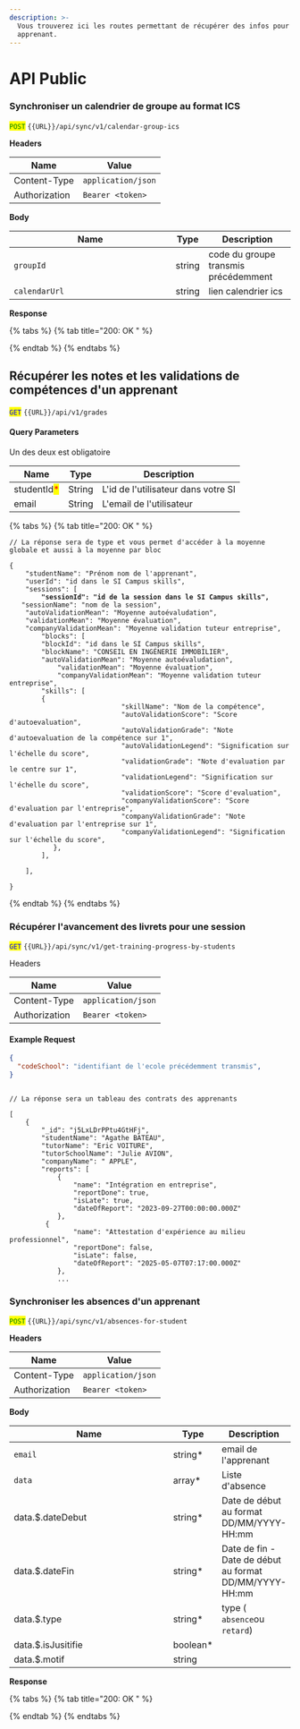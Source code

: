 ```yaml
---
description: >-
  Vous trouverez ici les routes permettant de récupérer des infos pour un
  apprenant.
---
```


# API Public

### &#x20;Synchroniser un calendrier de groupe au format ICS

<mark style="color:green;">`POST`</mark> `{{URL}}/api/sync/v1/calendar-group-ics`

**Headers**

| Name          | Value              |
| ------------- | ------------------ |
| Content-Type  | `application/json` |
| Authorization | `Bearer <token>`   |

**Body**

<table><thead><tr><th width="274">Name</th><th>Type</th><th>Description</th></tr></thead><tbody><tr><td><code>groupId</code></td><td>string</td><td>code du groupe transmis précédemment</td></tr><tr><td><code>calendarUrl</code></td><td>string</td><td>lien calendrier ics</td></tr></tbody></table>

**Response**

{% tabs %}
{% tab title="200: OK " %}

{% endtab %}
{% endtabs %}

## Récupérer les notes et les validations de compétences d'un apprenant

<mark style="color:blue;">`GET`</mark> `{{URL}}/api/v1/grades`



#### Query Parameters

Un des deux est obligatoire

| Name                                        | Type   | Description                         |
| ------------------------------------------- | ------ | ----------------------------------- |
| studentId<mark style="color:red;">\*</mark> | String | L'id de l'utilisateur dans votre SI |
| email                                       | String | L'email de l'utilisateur            |

{% tabs %}
{% tab title="200: OK " %}
<pre class="language-json"><code class="lang-json">// La réponse sera de type et vous permet d'accéder à la moyenne globale et aussi à la moyenne par bloc

{
    "studentName": "Prénom nom de l'apprenant",
    "userId": "id dans le SI Campus skills",
    "sessions": [
<strong>        "sessionId": "id de la session dans le SI Campus skills",
</strong>	"sessionName": "nom de la session",
	"autoValidationMean": "Moyenne autoévaludation",
	"validationMean": "Moyenne évaluation",
	"companyValidationMean": "Moyenne validation tuteur entreprise",
        "blocks": [
		"blockId": "id dans le SI Campus skills",
		"blockName": "CONSEIL EN INGÉNERIE IMMOBILIER",
		"autoValidationMean": "Moyenne autoévaludation",
	        "validationMean": "Moyenne évaluation",
	        "companyValidationMean": "Moyenne validation tuteur entreprise",
		"skills": [
		{
							"skillName": "Nom de la compétence",
							"autoValidationScore": "Score d'autoevaluation",
							"autoValidationGrade": "Note d'autoevaluation de la compétence sur 1",
							"autoValidationLegend": "Signification sur l'échelle du score",
							"validationGrade": "Note d'evaluation par le centre sur 1",
							"validationLegend": "Signification sur l'échelle du score",
							"validationScore": "Score d'evaluation",
							"companyValidationScore": "Score d'evaluation par l'entreprise",
							"companyValidationGrade": "Note d'evaluation par l'entreprise sur 1",
							"companyValidationLegend": "Signification sur l'échelle du score",
	       },
        ],
        
    ],

}
</code></pre>
{% endtab %}
{% endtabs %}

### Récupérer l'avancement des livrets pour une session

<mark style="color:blue;">`GET`</mark> `{{URL}}/api/sync/v1/get-training-progress-by-students`

Headers

| Name          | Value              |
| ------------- | ------------------ |
| Content-Type  | `application/json` |
| Authorization | `Bearer <token>`   |

#### Example Request

```json
{
  "codeSchool": "identifiant de l'ecole précédemment transmis",
}
```

```

// La réponse sera un tableau des contrats des apprenants

[
    {
        "_id": "j5LxLDrPPtu4GtHFj",
        "studentName": "Agathe BATEAU",
        "tutorName": "Eric VOITURE",
        "tutorSchoolName": "Julie AVION",
        "companyName": " APPLE",
        "reports": [
            {
                "name": "Intégration en entreprise",
                "reportDone": true,
                "isLate": true,
                "dateOfReport": "2023-09-27T00:00:00.000Z"
            },
         {
                "name": "Attestation d'expérience au milieu professionnel",
                "reportDone": false,
                "isLate": false,
                "dateOfReport": "2025-05-07T07:17:00.000Z"
            },
            ...
```



### Synchroniser les absences d'un apprenant

<mark style="color:green;">`POST`</mark> `{{URL}}/api/sync/v1/absences-for-student`

**Headers**

| Name          | Value              |
| ------------- | ------------------ |
| Content-Type  | `application/json` |
| Authorization | `Bearer <token>`   |

**Body**

<table><thead><tr><th width="274">Name</th><th>Type</th><th>Description</th></tr></thead><tbody><tr><td><code>email</code></td><td>string*</td><td>email de l'apprenant</td></tr><tr><td><code>data</code></td><td>array*</td><td>Liste d'absence</td></tr><tr><td>data.$.dateDebut</td><td>string*</td><td>Date de début au format DD/MM/YYYY-HH:mm</td></tr><tr><td>data.$.dateFin</td><td>string*</td><td>Date de fin - Date de début au format DD/MM/YYYY-HH:mm</td></tr><tr><td>data.$.type</td><td>string*</td><td>type ( <code>absence</code>ou <code>retard</code>)</td></tr><tr><td>data.$.isJusitifie</td><td>boolean*</td><td></td></tr><tr><td>data.$.motif</td><td>string</td><td></td></tr></tbody></table>

**Response**

{% tabs %}
{% tab title="200: OK " %}

{% endtab %}
{% endtabs %}

